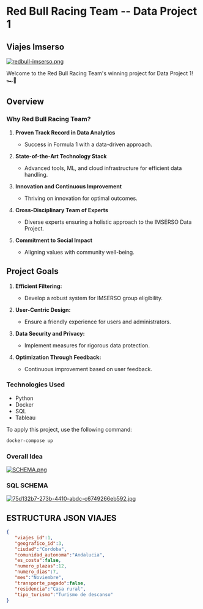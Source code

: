 # Red Bull Racing Team -- Data Project 1

## Viajes Imserso

[![redbull-imserso.png](https://i.postimg.cc/1XMX575G/redbull-imserso.png)](https://postimg.cc/wRygwVNM)

Welcome to the Red Bull Racing Team's winning project for Data Project 1! 🏎️🚀

## Overview

### Why Red Bull Racing Team?

1. **Proven Track Record in Data Analytics**
   - Success in Formula 1 with a data-driven approach.

2. **State-of-the-Art Technology Stack**
   - Advanced tools, ML, and cloud infrastructure for efficient data handling.

3. **Innovation and Continuous Improvement**
   - Thriving on innovation for optimal outcomes.

4. **Cross-Disciplinary Team of Experts**
   - Diverse experts ensuring a holistic approach to the IMSERSO Data Project.

5. **Commitment to Social Impact**
   - Aligning values with community well-being.

## Project Goals

1. **Efficient Filtering:**
   - Develop a robust system for IMSERSO group eligibility.

2. **User-Centric Design:**
   - Ensure a friendly experience for users and administrators.

3. **Data Security and Privacy:**
   - Implement measures for rigorous data protection.

4. **Optimization Through Feedback:**
   - Continuous improvement based on user feedback.

### Technologies Used

- Python
- Docker
- SQL
- Tableau

To apply this project, use the following command:
```bash
docker-compose up
```

### Overall Idea
[![SCHEMA.png](https://i.postimg.cc/j2CR7SCW/SCHEMA.png)](https://postimg.cc/y34qqBmB)

### SQL SCHEMA
[![75d132b7-273b-4410-abdc-c6749266eb592.jpg](https://i.postimg.cc/NfwWk8kc/75d132b7-273b-4410-abdc-c6749266eb592.jpg)](https://postimg.cc/nM0RHDWR)

## ESTRUCTURA JSON VIAJES
```json
{
   "viajes_id":1,
   "geografico_id":3,
   "ciudad":"Cordoba",
   "comunidad_autonoma":"Andalucia",
   "es_costa":false,
   "numero_plazas":12,
   "numero_dias":7,
   "mes":"Noviembre",
   "transporte_pagado":false,
   "residencia":"Casa rural",
   "tipo_turismo":"Turismo de descanso"
}
```
